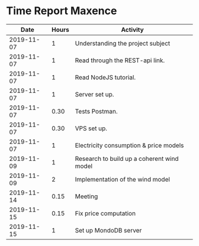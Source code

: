 # Time Report Maxence

| Date  |      Hours    | Activity                                      |
| ----------- | ------- |------------------------------------------------
| 2019-11-07  | 1       | Understanding the project subject             |
| 2019-11-07  | 1       | Read through the REST-api link.               |
| 2019-11-07  | 1       | Read NodeJS tutorial.                         |
| 2019-11-07  | 1       | Server set up.                                |
| 2019-11-07  | 0.30    | Tests Postman.                                |
| 2019-11-07  | 0.30    | VPS set up.                                   |
| 2019-11-07  | 1       | Electricity consumption & price models        |
| 2019-11-09  | 1       | Research to build up a coherent wind model    |
| 2019-11-09  | 2       | Implementation of the wind model              |
| 2019-11-14  | 0.15    | Meeting                                       |
| 2019-11-15  | 0.15    | Fix price computation                         |
| 2019-11-15  | 1       | Set up MondoDB server                         |
